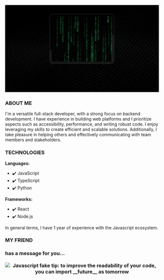 <div align="center">
  <img src="https://github.com/gordao-dev/gordao-dev/blob/main/ezgif.com-optimize.gif" width="800" alt="Topo">
</div>

<h3>ABOUT ME</h3>

I'm a versatile full-stack developer, with a strong focus on backend development. I have experience in building web platforms and I prioritize aspects such as accessibility, performance, and writing robust code. I enjoy leveraging my skills to create efficient and scalable solutions. Additionally, I take pleasure in helping others and effectively communicating with team members and stakeholders.

### TECHNOLOGIES

**Languages:**
- :heavy_check_mark: JavaScript
- :heavy_check_mark: TypeScript
- :heavy_check_mark: Python

**Frameworks:**
- :heavy_check_mark: React
- :heavy_check_mark: Node.js

In general terms, I have 1 year of experience with the Javascript ecosystem.

<h3>MY FRIEND<h3>
has a message for you...

<br>
<br>
<div align="center">
  <img src="https://user-images.githubusercontent.com/38964964/167205200-026483f2-8b0f-4101-b76f-96347a246889.png" width="50%" alt="Javascript fake tip: to improve the readability of your code, you can import __future__ as tomorrow">
</div>
<br>
